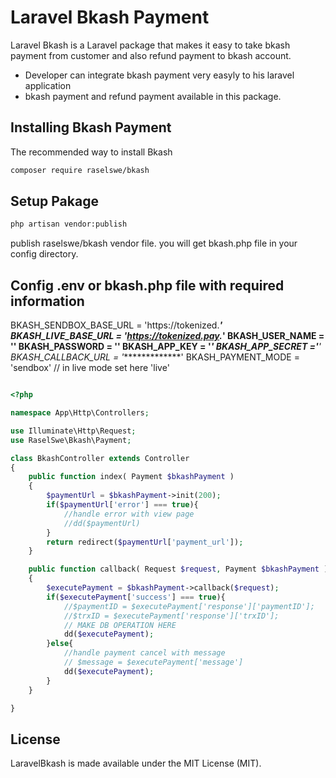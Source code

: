 # Laravel Bkash Payment


Laravel Bkash is a Laravel package that makes it easy to take bkash payment from customer 
and also refund payment to bkash account.

- Developer can integrate bkash payment very easyly to his laravel application
- bkash payment and refund payment available in this package.


## Installing Bkash Payment

The recommended way to install Bkash

```bash
composer require raselswe/bkash
```


## Setup Pakage

```bash
php artisan vendor:publish 
```
publish raselswe/bkash vendor file. you will get bkash.php file in your config directory.


## Config .env or bkash.php file with required information

BKASH_SENDBOX_BASE_URL = 'https://tokenized.*******'
BKASH_LIVE_BASE_URL = 'https://tokenized.pay.*********'
BKASH_USER_NAME = '****************'
BKASH_PASSWORD = '******************'
BKASH_APP_KEY = '******************'
BKASH_APP_SECRET ='*************'
BKASH_CALLBACK_URL = '**************'
BKASH_PAYMENT_MODE = 'sendbox'  // in live mode set here 'live'


```php

<?php

namespace App\Http\Controllers;

use Illuminate\Http\Request;
use RaselSwe\Bkash\Payment;

class BkashController extends Controller
{
    public function index( Payment $bkashPayment )
    {
        $paymentUrl = $bkashPayment->init(200);
        if($paymentUrl['error'] === true){
            //handle error with view page
            //dd($paymentUrl)
        }
        return redirect($paymentUrl['payment_url']);
    }

    public function callback( Request $request, Payment $bkashPayment )
    {
        $executePayment = $bkashPayment->callback($request);
        if($executePayment['success'] === true){
            //$paymentID = $executePayment['response']['paymentID'];
            //$trxID = $executePayment['response']['trxID'];
            // MAKE DB OPERATION HERE
            dd($executePayment);
        }else{
            //handle payment cancel with message
            // $message = $executePayment['message']
            dd($executePayment);
        }
    }

}

```

## License

LaravelBkash is made available under the MIT License (MIT).
